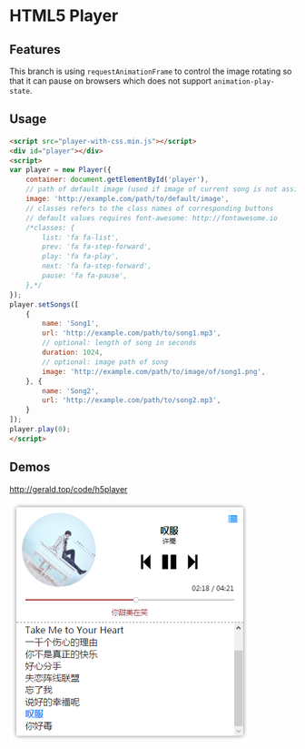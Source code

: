 HTML5 Player
===

Features
---
This branch is using `requestAnimationFrame` to control the image rotating
so that it can pause on browsers which does not support `animation-play-state`.

Usage
---
``` html
<script src="player-with-css.min.js"></script>
<div id="player"></div>
<script>
var player = new Player({
	container: document.getElementById('player'),
	// path of default image (used if image of current song is not assigned)
	image: 'http://example.com/path/to/default/image',
	// classes refers to the class names of corresponding buttons
	// default values requires font-awesome: http://fontawesome.io
	/*classes: {
		list: 'fa fa-list',
		prev: 'fa fa-step-forward',
		play: 'fa fa-play',
		next: 'fa fa-step-forward',
		pause: 'fa fa-pause',
	},*/
});
player.setSongs([
	{
		name: 'Song1',
		url: 'http://example.com/path/to/song1.mp3',
		// optional: length of song in seconds
		duration: 1024,
		// optional: image path of song
		image: 'http://example.com/path/to/image/of/song1.png',
	}, {
		name: 'Song2',
		url: 'http://example.com/path/to/song2.mp3',
	}
]);
player.play(0);
</script>
```

Demos
---
<http://gerald.top/code/h5player>

![snapshot](snapshots/player.png)

